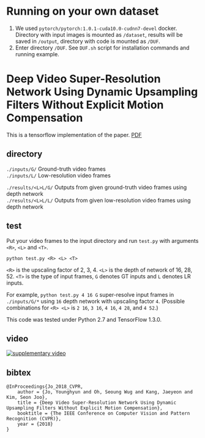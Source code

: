 # Running on your own dataset
1) We used `pytorch/pytorch:1.0.1-cuda10.0-cudnn7-devel` docker. Directory with input images is mounted as `/dataset`, results will be saved in `/output`, directory with code is mounted as `/DUF`.
2) Enter directory `/DUF`. See `DUF.sh` script for installation commands and running example.

# Deep Video Super-Resolution Network Using Dynamic Upsampling Filters Without Explicit Motion Compensation

This is a tensorflow implementation of the paper. [PDF](http://yhjo09.github.io/files/VSR-DUF_CVPR18.pdf)

## directory
`./inputs/G/` Ground-truth video frames  
`./inputs/L/` Low-resolution video frames  
  
`./results/<L>L/G/` Outputs from given ground-truth video frames using <L> depth network  
`./results/<L>L/L/` Outputs from given low-resolution video frames using <L> depth network

## test
Put your video frames to the input directory and run `test.py` with arguments `<R>`, `<L>` and `<T>`.
```
python test.py <R> <L> <T>
```
`<R>` is the upscaling factor of 2, 3, 4.
`<L>` is the depth of network of 16, 28, 52.
`<T>` is the type of input frames, `G` denotes GT inputs and `L` denotes LR inputs.

For example, `python test.py 4 16 G` super-resolve input frames in `./inputs/G/*` using `16` depth network with upscaling factor `4`.
(Possible combinations for `<R> <L>` is `2 16`, `3 16`, `4 16`, `4 28`, and `4 52`.)

This code was tested under Python 2.7 and TensorFlow 1.3.0.

## video
[![supplementary video](./supple/title.png)](./supple/VSR_supple_crf28.mp4?raw=true)

## bibtex
```
@InProceedings{Jo_2018_CVPR,
	author = {Jo, Younghyun and Oh, Seoung Wug and Kang, Jaeyeon and Kim, Seon Joo},
	title = {Deep Video Super-Resolution Network Using Dynamic Upsampling Filters Without Explicit Motion Compensation},
	booktitle = {The IEEE Conference on Computer Vision and Pattern Recognition (CVPR)},
	year = {2018}
}
```

